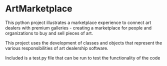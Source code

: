 # ArtMarketplace
This python project illustrates a marketplace experience to connect art dealers with premium galleries - creating a marketplace for people and organizations to buy and sell pieces of art.

This project uses the development of classes and objects that represent the various responsibilities of art dealership software.

Included is a test.py file that can be run to test the functionality of the code
